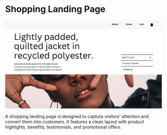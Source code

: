 ﻿# Shopping Landing Page

![Preview](./Shopping%20Landing%20Page.jpg)

A shopping landing page is designed to capture visitors' attention and convert them into customers. It features a clean layout with product highlights, benefits, testimonials, and promotional offers.
